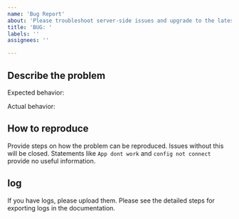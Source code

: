 ```yaml
---
name: 'Bug Report'
about: 'Please troubleshoot server-side issues and upgrade to the latest client before raising a question.'
title: 'BUG: '
labels: ''
assignees: ''

---
```


## Describe the problem

Expected behavior:

Actual behavior:

## How to reproduce

Provide steps on how the problem can be reproduced. Issues without this will be closed.
Statements like `App dont work` and `config not connect` provide no useful information.

## log

If you have logs, please upload them. Please see the detailed steps for exporting logs in the documentation.